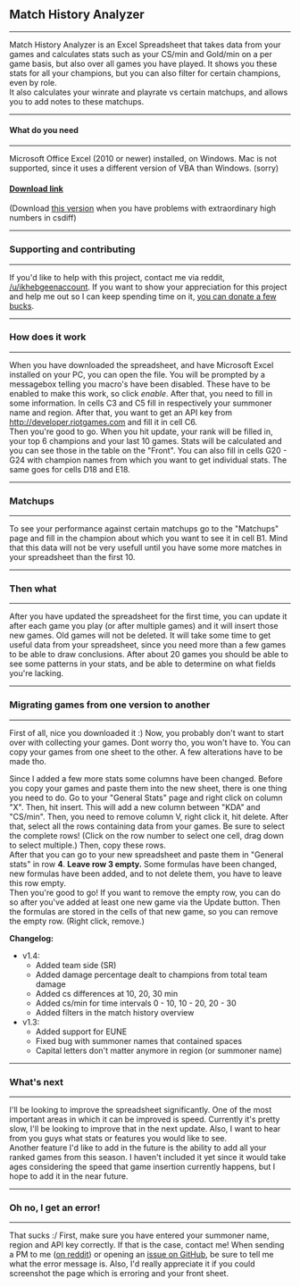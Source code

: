 ## Match History Analyzer  
****
Match History Analyzer is an Excel Spreadsheet that takes data from your games and calculates stats such as your CS/min and Gold/min on a per game basis, but also over all games you have played. It shows you these stats for all your champions, but you can also filter for certain champions, even by role.  
It also calculates your winrate and playrate vs certain matchups, and allows you to add notes to these matchups. 

****
#### What do you need
****
Microsoft Office Excel (2010 or newer) installed, on Windows. Mac is not supported, since it uses a different version of VBA than Windows. (sorry)

#### [Download link](https://github.com/ikhebgeenaccount/Excel-Match-History-Analyzer/releases/tag/v1.5)  
(Download [this version](https://github.com/ikhebgeenaccount/Excel-Match-History-Analyzer/releases/tag/v1.5b) when you have problems with extraordinary high numbers in csdiff)

****
### Supporting and contributing
****
If you'd like to help with this project, contact me via reddit, [/u/ikhebgeenaccount](http://reddit.com/u/ikhebgeenaccount). If you want to show your appreciation for this project and help me out so I can keep spending time on it, [you can donate a few bucks](https://www.paypal.me/ihga/2).

****
### How does it work
****
When you have downloaded the spreadsheet, and have Microsoft Excel installed on your PC, you can open the file. You will be prompted by a messagebox telling you macro's have been disabled. These have to be enabled to make this work, so click *enable*. After that, you need to fill in some information. In cells C3 and C5 fill in respectively your summoner name and region. After that, you want to get an API key from http://developer.riotgames.com and fill it in cell C6.  
Then you're good to go. When you hit update, your rank will be filled in, your top 6 champions and your last 10 games. Stats will be calculated and you can see those in the table on the "Front". You can also fill in cells G20 - G24 with champion names from which you want to get individual stats. The same goes for cells D18 and E18.

****
### Matchups
****  
To see your performance against certain matchups go to the "Matchups" page and fill in the champion about which you want to see it in cell B1. Mind that this data will not be very usefull until you have some more matches in your spreadsheet than the first 10.

****
### Then what
****
After you have updated the spreadsheet for the first time, you can update it after each game you play (or after multiple games) and it will insert those new games. Old games will not be deleted. It will take some time to get useful data from your spreadsheet, since you need more than a few games to be able to draw conclusions. After about 20 games you should be able to see some patterns in your stats, and be able to determine on what fields you're lacking.

****
### Migrating games from one version to another
****
First of all, nice you downloaded it :) Now, you probably don't want to start over with collecting your games. Dont worry tho, you won't have to. You can copy your games from one sheet to the other. A few alterations have to be made tho.

Since I added a few more stats some columns have been changed. Before you copy your games and paste them into the new sheet, there is one thing you need to do. Go to your "General Stats" page and right click on column "X". Then, hit insert. This will add a new column between "KDA" and "CS/min". Then, you need to remove column V, right click it, hit delete. After that, select all the rows containing data from your games. Be sure to select the complete rows! (Click on the row number to select one cell, drag down to select multiple.) Then, copy these rows.  
After that you can go to your new spreadsheet and paste them in "General stats" in row **4**. **Leave row 3 empty.** Some formulas have been changed, new formulas have been added, and to not delete them, you have to leave this row empty.  
Then you're good to go! If you want to remove the empty row, you can do so after you've added at least one new game via the Update button. Then the formulas are stored in the cells of that new game, so you can remove the empty row. (Right click, remove.)  

**Changelog:**  
- v1.4:  
  - Added team side (SR)  
  - Added damage percentage dealt to champions from total team damage  
  - Added cs differences at 10, 20, 30 min  
  - Added cs/min for time intervals 0 - 10, 10 - 20, 20 - 30  
  - Added filters in the match history overview  
- v1.3:  
  - Added support for EUNE
  - Fixed bug with summoner names that contained spaces
  - Capital letters don't matter anymore in region (or summoner name)

****
### What's next
****
I'll be looking to improve the spreadsheet significantly. One of the most important areas in which it can be improved is speed. Currently it's pretty slow, I'll be looking to improve that in the next update. Also, I want to hear from you guys what stats or features you would like to see.  
Another feature I'd like to add in the future is the ability to add all your ranked games from this season. I haven't included it yet since it would take ages considering the speed that game insertion currently happens, but I hope to add it in the near future. 

****
### Oh no, I get an error!
****
That sucks :/ First, make sure you have entered your summoner name, region and API key correctly. If that is the case, contact me! When sending a PM to me ([on reddit](http://reddit.com/u/ikhebgeenaccount)) or opening an [issue on GitHub](https://github.com/ikhebgeenaccount/Excel-Match-History-Analyzer/issues), be sure to tell me what the error message is. Also, I'd really appreciate it if you could screenshot the page which is erroring and your front sheet.
